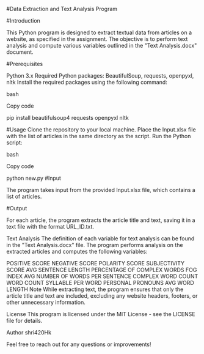 #Data Extraction and Text Analysis Program

#Introduction

This Python program is designed to extract textual data from articles on a website, as specified in the assignment. The objective is to perform text analysis and compute various variables outlined in the "Text Analysis.docx" document.

#Prerequisites

Python 3.x
Required Python packages: BeautifulSoup, requests, openpyxl, nltk
Install the required packages using the following command:

bash

Copy code

pip install beautifulsoup4 
requests openpyxl nltk

#Usage
Clone the repository to your local machine.
Place the Input.xlsx file with the list of articles in the same directory as the script.
Run the Python script:

bash

Copy code

python new.py
#Input

The program takes input from the provided Input.xlsx file, which contains a list of articles.


#Output

For each article, the program extracts the article title and text, saving it in a text file with the format URL_ID.txt.

Text Analysis
The definition of each variable for text analysis can be found in the "Text Analysis.docx" file. The program performs analysis on the extracted articles and computes the following variables:

POSITIVE SCORE
NEGATIVE SCORE
POLARITY SCORE
SUBJECTIVITY SCORE
AVG SENTENCE LENGTH
PERCENTAGE OF COMPLEX WORDS
FOG INDEX
AVG NUMBER OF WORDS PER SENTENCE
COMPLEX WORD COUNT
WORD COUNT
SYLLABLE PER WORD
PERSONAL PRONOUNS
AVG WORD LENGTH
Note
While extracting text, the program ensures that only the article title and text are included, excluding any website headers, footers, or other unnecessary information.

License
This program is licensed under the MIT License - see the LICENSE file for details.

Author
shri420Hk

Feel free to reach out for any questions or improvements!
